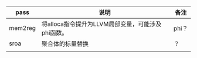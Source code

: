 

| pass    | 说明                                              | 备注  |
| ------- | ------------------------------------------------- | ----- |
| mem2reg | 将alloca指令提升为LLVM局部变量，可能涉及phi函数。 | phi？ |
| sroa    | 聚合体的标量替换                                  | ？    |
|         |                                                   |       |

